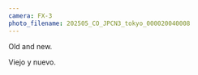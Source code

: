 ```yaml
---
camera: FX-3
photo_filename: 202505_CO_JPCN3_tokyo_000020040008
---
```


Old and new.

Viejo y nuevo.
